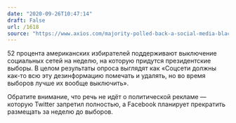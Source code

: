 ```yaml
---
date: "2020-09-26T10:47:14"
draft: False
url: /1618
source: "https://www.axios.com/majority-polled-back-a-social-media-blackout-for-election-5083dbef-5d44-46e5-827c-1356d0e5ef7e.html"
---
```


52 процента американских избирателей поддерживают выключение социальных сетей на неделю, на которую придутся президентские выборы. В целом результаты опроса выглядят как «Соцсети должны как-то всю эту дезинформацию помечать и удалять, но во время выборов лучше их вообще выключить». 

Обратите внимание, что речь не идёт о политической рекламе — которую Twitter запретил полностью, а Facebook планирует прекратить размещать за неделю до выборов.
